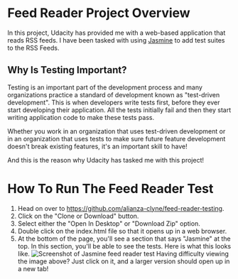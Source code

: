 # Feed Reader Project Overview

In this project, Udacity has provided me with a web-based application that reads RSS feeds. I have been tasked with using [Jasmine](http://jasmine.github.io/) to add test suites to the RSS Feeds.

## Why Is Testing Important?

Testing is an important part of the development process and many organizations practice a standard of development known as "test-driven development". This is when developers write tests first, before they ever start developing their application. All the tests initially fail and then they start writing application code to make these tests pass.

Whether you work in an organization that uses test-driven development or in an organization that uses tests to make sure future feature development doesn't break existing features, it's an important skill to have!

And this is the reason why Udacity has tasked me with this project!

# How To Run The Feed Reader Test

1. Head on over to https://github.com/alianza-clyne/feed-reader-testing.
2. Click on the "Clone or Download" button.
3. Select either the "Open In Desktop" or "Download Zip" option.
4. Double click on the index.html file so that it opens up in a web browser.
5. At the bottom of the page, you'll see a section that says "Jasmine" at the top. In this section, you'll be able to see the tests. Here is what this looks like.
![Screenshot of Jasmine feed reader test](https://image.ibb.co/jDuAtc/jasmine_test_screenshot.jpg)
Having difficulty viewing the image above? Just click on it, and a larger version should open up in a new tab!
